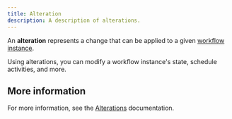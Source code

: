 ```yaml
---
title: Alteration
description: A description of alterations.
---
```


An **alteration** represents a change that can be applied to a
given [workflow instance](../core-concepts/workflow#workflow-instance).

Using alterations, you can modify a workflow instance's state, schedule activities, and more.

## More information

For more information, see the [Alterations](/docs/alterations/introduction) documentation.